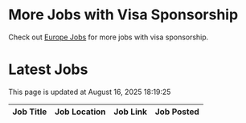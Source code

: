 # More Jobs with Visa Sponsorship

Check out [Europe Jobs](https://github.com/sureshparimi/europejobs#latest-jobs) for more jobs with visa sponsorship.

# Latest Jobs

This page is updated at August 16, 2025 18:19:25

| Job Title | Job Location | Job Link | Job Posted |
| --- | --- | --- | --- |
